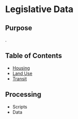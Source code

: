 # Legislative Data

## Purpose
.

## Table of Contents
- [Housing](housing)
- [Land Use](landuse)
- [Transit](transit)

## Processing
- Scripts
- Data
